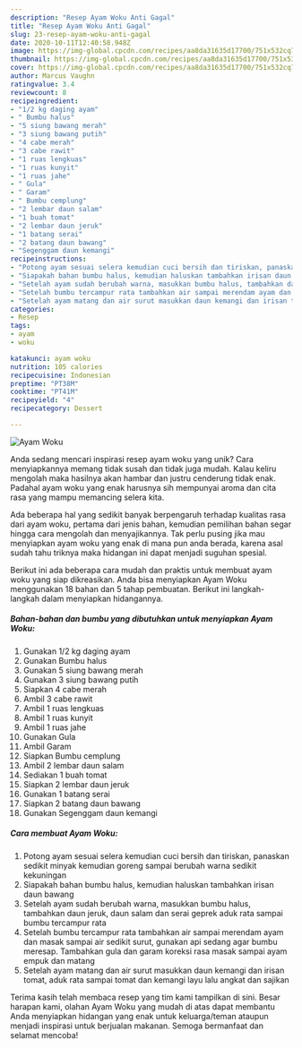 ```yaml
---
description: "Resep Ayam Woku Anti Gagal"
title: "Resep Ayam Woku Anti Gagal"
slug: 23-resep-ayam-woku-anti-gagal
date: 2020-10-11T12:40:58.948Z
image: https://img-global.cpcdn.com/recipes/aa8da31635d17700/751x532cq70/ayam-woku-foto-resep-utama.jpg
thumbnail: https://img-global.cpcdn.com/recipes/aa8da31635d17700/751x532cq70/ayam-woku-foto-resep-utama.jpg
cover: https://img-global.cpcdn.com/recipes/aa8da31635d17700/751x532cq70/ayam-woku-foto-resep-utama.jpg
author: Marcus Vaughn
ratingvalue: 3.4
reviewcount: 8
recipeingredient:
- "1/2 kg daging ayam"
- " Bumbu halus"
- "5 siung bawang merah"
- "3 siung bawang putih"
- "4 cabe merah"
- "3 cabe rawit"
- "1 ruas lengkuas"
- "1 ruas kunyit"
- "1 ruas jahe"
- " Gula"
- " Garam"
- " Bumbu cemplung"
- "2 lembar daun salam"
- "1 buah tomat"
- "2 lembar daun jeruk"
- "1 batang serai"
- "2 batang daun bawang"
- "Segenggam daun kemangi"
recipeinstructions:
- "Potong ayam sesuai selera kemudian cuci bersih dan tiriskan, panaskan sedikit minyak kemudian goreng sampai berubah warna sedikit kekuningan"
- "Siapakah bahan bumbu halus, kemudian haluskan tambahkan irisan daun bawang"
- "Setelah ayam sudah berubah warna, masukkan bumbu halus, tambahkan daun jeruk, daun salam dan serai geprek aduk rata sampai bumbu tercampur rata"
- "Setelah bumbu tercampur rata tambahkan air sampai merendam ayam dan masak sampai air sedikit surut, gunakan api sedang agar bumbu meresap. Tambahkan gula dan garam koreksi rasa masak sampai ayam empuk dan matang"
- "Setelah ayam matang dan air surut masukkan daun kemangi dan irisan tomat, aduk rata sampai tomat dan kemangi layu lalu angkat dan sajikan"
categories:
- Resep
tags:
- ayam
- woku

katakunci: ayam woku 
nutrition: 105 calories
recipecuisine: Indonesian
preptime: "PT38M"
cooktime: "PT41M"
recipeyield: "4"
recipecategory: Dessert

---
```



![Ayam Woku](https://img-global.cpcdn.com/recipes/aa8da31635d17700/751x532cq70/ayam-woku-foto-resep-utama.jpg)

Anda sedang mencari inspirasi resep ayam woku yang unik? Cara menyiapkannya memang tidak susah dan tidak juga mudah. Kalau keliru mengolah maka hasilnya akan hambar dan justru cenderung tidak enak. Padahal ayam woku yang enak harusnya sih mempunyai aroma dan cita rasa yang mampu memancing selera kita.



Ada beberapa hal yang sedikit banyak berpengaruh terhadap kualitas rasa dari ayam woku, pertama dari jenis bahan, kemudian pemilihan bahan segar hingga cara mengolah dan menyajikannya. Tak perlu pusing jika mau menyiapkan ayam woku yang enak di mana pun anda berada, karena asal sudah tahu triknya maka hidangan ini dapat menjadi suguhan spesial.


Berikut ini ada beberapa cara mudah dan praktis untuk membuat ayam woku yang siap dikreasikan. Anda bisa menyiapkan Ayam Woku menggunakan 18 bahan dan 5 tahap pembuatan. Berikut ini langkah-langkah dalam menyiapkan hidangannya.

<!--inarticleads1-->

##### Bahan-bahan dan bumbu yang dibutuhkan untuk menyiapkan Ayam Woku:

1. Gunakan 1/2 kg daging ayam
1. Gunakan  Bumbu halus
1. Gunakan 5 siung bawang merah
1. Gunakan 3 siung bawang putih
1. Siapkan 4 cabe merah
1. Ambil 3 cabe rawit
1. Ambil 1 ruas lengkuas
1. Ambil 1 ruas kunyit
1. Ambil 1 ruas jahe
1. Gunakan  Gula
1. Ambil  Garam
1. Siapkan  Bumbu cemplung
1. Ambil 2 lembar daun salam
1. Sediakan 1 buah tomat
1. Siapkan 2 lembar daun jeruk
1. Gunakan 1 batang serai
1. Siapkan 2 batang daun bawang
1. Gunakan Segenggam daun kemangi




<!--inarticleads2-->

##### Cara membuat Ayam Woku:

1. Potong ayam sesuai selera kemudian cuci bersih dan tiriskan, panaskan sedikit minyak kemudian goreng sampai berubah warna sedikit kekuningan
1. Siapakah bahan bumbu halus, kemudian haluskan tambahkan irisan daun bawang
1. Setelah ayam sudah berubah warna, masukkan bumbu halus, tambahkan daun jeruk, daun salam dan serai geprek aduk rata sampai bumbu tercampur rata
1. Setelah bumbu tercampur rata tambahkan air sampai merendam ayam dan masak sampai air sedikit surut, gunakan api sedang agar bumbu meresap. Tambahkan gula dan garam koreksi rasa masak sampai ayam empuk dan matang
1. Setelah ayam matang dan air surut masukkan daun kemangi dan irisan tomat, aduk rata sampai tomat dan kemangi layu lalu angkat dan sajikan




Terima kasih telah membaca resep yang tim kami tampilkan di sini. Besar harapan kami, olahan Ayam Woku yang mudah di atas dapat membantu Anda menyiapkan hidangan yang enak untuk keluarga/teman ataupun menjadi inspirasi untuk berjualan makanan. Semoga bermanfaat dan selamat mencoba!
